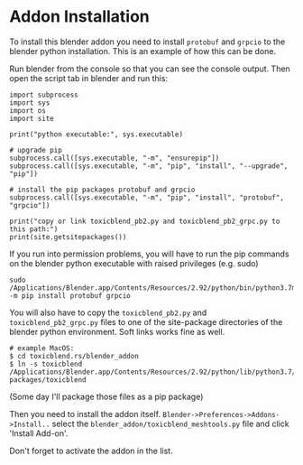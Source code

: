 
# Addon Installation

To install this blender addon you need to install `protobuf` and `grpcio` to the blender python installation.
This is an example of how this can be done.

Run blender from the console so that you can see the console output. Then open the script tab in blender and run this:

```
import subprocess
import sys
import os
import site

print("python executable:", sys.executable)

# upgrade pip
subprocess.call([sys.executable, "-m", "ensurepip"])
subprocess.call([sys.executable, "-m", "pip", "install", "--upgrade", "pip"])

# install the pip packages protobuf and grpcio
subprocess.call([sys.executable, "-m", "pip", "install", "protobuf", "grpcio"])

print("copy or link toxicblend_pb2.py and toxicblend_pb2_grpc.py to this path:")
print(site.getsitepackages())
```
If you run into permission problems, you will have to run the pip commands on the blender python executable with raised privileges (e.g. sudo)
```
sudo /Applications/Blender.app/Contents/Resources/2.92/python/bin/python3.7m -m pip install protobuf grpcio
```

You will also have to copy the `toxicblend_pb2.py` and `toxicblend_pb2_grpc.py` files to one of the
site-package directories of the blender python environment. Soft links works fine as well.

```
# example MacOS:
$ cd toxicblend.rs/blender_addon
$ ln -s toxicblend /Applications/Blender.app/Contents/Resources/2.92/python/lib/python3.7/site-packages/toxicblend
```
(Some day I'll package those files as a pip package) 

Then you need to install the addon itself. `Blender->Preferences->Addons->Install..` select the `blender_addon/toxicblend_meshtools.py` file
and click 'Install Add-on'.

Don't forget to activate the addon in the list.

